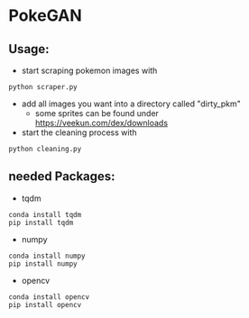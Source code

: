 # PokeGAN

## Usage:
* start scraping pokemon images with 
```
python scraper.py
```
* add all images you want into a directory called "dirty_pkm"
  * some sprites can be found under https://veekun.com/dex/downloads
* start the cleaning process with
```
python cleaning.py
```

## needed Packages:
* tqdm 
```
conda install tqdm
pip install tqdm
```
* numpy 
```
conda install numpy
pip install numpy
```
* opencv
```
conda install opencv
pip install opencv
```